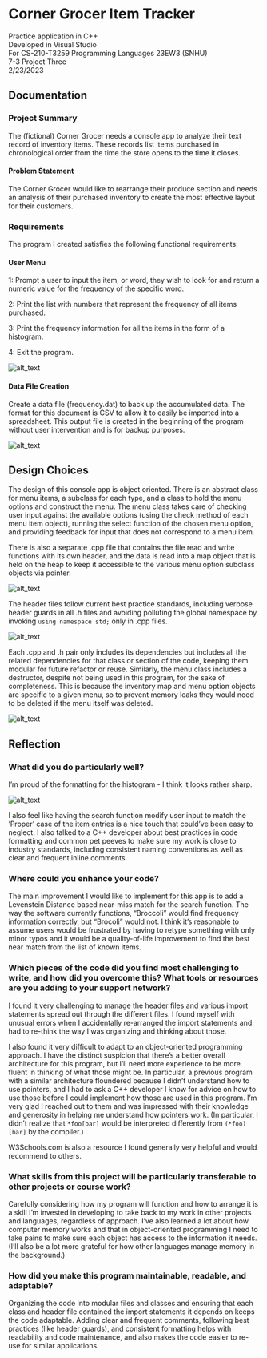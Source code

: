 # Corner Grocer Item Tracker

Practice application in C++<br>
Developed in Visual Studio<br>
For CS-210-T3259 Programming Languages 23EW3 (SNHU)<br>
7-3 Project Three<br>
2/23/2023<br>

## Documentation

### Project Summary
The (fictional) Corner Grocer needs a console app to analyze their text record of inventory items. These records list items purchased in chronological order from the time the store opens to the time it closes.


#### Problem Statement
The Corner Grocer would like to rearrange their produce section and needs an analysis of their purchased inventory to create the most effective layout for their customers.


### Requirements
The program I created satisfies the following functional requirements: 


#### User Menu
1: Prompt a user to input the item, or word, they wish to look for and return a numeric value for the frequency of the specific word.

2: Print the list with numbers that represent the frequency of all items purchased.

3: Print the frequency information for all the items in the form of a histogram. 

4: Exit the program.

![alt_text](Images/user_menu.png "Screenshot of the user menu in the console")


#### Data File Creation
Create a data file (frequency.dat) to back up the accumulated data. The format for this document is CSV to allow it to easily be imported into a spreadsheet. This output file is created in the beginning of the program without user intervention and is for backup purposes.

![alt_text](Images/backup_file.png "Screenshot of the CSV formatted bakcup.dat file open in Notepad")


## Design Choices
The design of this console app is object oriented. There is an abstract class for menu items, a subclass for each type, and a class to hold the menu options and construct the menu. The menu class takes care of checking user input against the available options (using the check method of each menu item object), running the select function of the chosen menu option, and providing feedback for input that does not correspond to a menu item.


There is also a separate .cpp file that contains the file read and write functions with its own header, and the data is read into a map object that is held on the heap to keep it accessible to the various menu option subclass objects via pointer.

![alt_text](Images/program_structure.png "Screenshot of the Solution Explorer in Visual Studio showing lists of .h and .cpp files")

The header files follow current best practice standards, including verbose header guards in all .h files and avoiding polluting the global namespace by invoking `using namespace std;` only in .cpp files.

![alt_text](Images/header_guards.png "Screenshot of the header file for the file management functions with header guards")

Each .cpp and .h pair only includes its dependencies but includes all the related dependencies for that class or section of the code, keeping them modular for future refactor or reuse. Similarly, the menu class includes a destructor, despite not being used in this program, for the sake of completeness. This is because the inventory map and menu option objects are specific to a given menu, so to prevent memory leaks they would need to be deleted if the menu itself was deleted.

![alt_text](Images/deconstructor.png "Screenshot of the menu object deconstructor method")


## Reflection

### What did you do particularly well?
I’m proud of the formatting for the histogram - I think it looks rather sharp.

![alt_text](Images/histogram.png "Screenshot of ASCII histogram in the console")

I also feel like having the search function modify user input to match the ‘Proper’ case of the item entries is a nice touch that could’ve been easy to neglect. I also talked to a C++ developer about best practices in code formatting and common pet peeves to make sure my work is close to industry standards, including consistent naming conventions as well as clear and frequent inline comments.


### Where could you enhance your code?
The main improvement I would like to implement for this app is to add a Levenstein Distance based near-miss match for the search function. The way the software currently functions, “Broccoli” would find frequency information correctly, but “Brocoli” would not. I think it’s reasonable to assume users would be frustrated by having to retype something with only minor typos and it would be a quality-of-life improvement to find the best near match from the list of known items.


### Which pieces of the code did you find most challenging to write, and how did you overcome this? What tools or resources are you adding to your support network?
I found it very challenging to manage the header files and various import statements spread out through the different files. I found myself with unusual errors when I accidentally re-arranged the import statements and had to re-think the way I was organizing and thinking about those.

I also found it very difficult to adapt to an object-oriented programming approach. I have the distinct suspicion that there’s a better overall architecture for this program, but I’ll need more experience to be more fluent in thinking of what those might be. In particular, a previous program with a similar architecture floundered because I didn’t understand how to use pointers, and I had to ask a C++ developer I know for advice on how to use those before I could implement how those are used in this program. I’m very glad I reached out to them and was impressed with their knowledge and generosity in helping me understand how pointers work. (In particular, I didn’t realize that `*foo[bar]` would be interpreted differently from `(*foo)[bar]` by the compiler.)

W3Schools.com is also a resource I found generally very helpful and would recommend to others.


### What skills from this project will be particularly transferable to other projects or course work?
Carefully considering how my program will function and how to arrange it is a skill I’m invested in developing to take back to my work in other projects and languages, regardless of approach. I’ve also learned a lot about how computer memory works and that in object-oriented programming I need to take pains to make sure each object has access to the information it needs. (I’ll also be a lot more grateful for how other languages manage memory in the background.)


### How did you make this program maintainable, readable, and adaptable?
Organizing the code into modular files and classes and ensuring that each class and header file contained the import statements it depends on keeps the code adaptable. Adding clear and frequent comments, following best practices (like header guards), and consistent formatting helps with readability and code maintenance, and also makes the code easier to re-use for similar applications.
